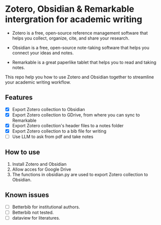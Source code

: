 # Zotero, Obsidian & Remarkable intergration for academic writing

- Zotero is a free, open-source reference management software that helps you collect, organize, cite, and share your research. 

- Obsidian is a free, open-source note-taking software that helps you connect your ideas and notes. 

- Remarkable is a great paperlike tablet that helps you to read and taking notes.

This repo help you how to use Zotero and Obsidian together to streamline your academic writing workflow. 

## Features

- [x] Export Zotero collection to Obsidian
- [x] Export Zotero collection to GDrive, from where you can sync to Remarkable
- [x] Export Zotero collection's header files to a notes folder
- [x] Export Zotero collection to a bib file for writing
- [ ] Use LLM to ask from pdf and take notes

## How to use

1. Install Zotero and Obsidian
2. Allow acces for Google Drive
3. The functions in obsidian.py are used to export Zotero collection to Obsidian.

## Known issues

- [ ] Betterbib for institutional authors.
- [ ] Betterbib not tested.
- [ ] dataview for literatures.